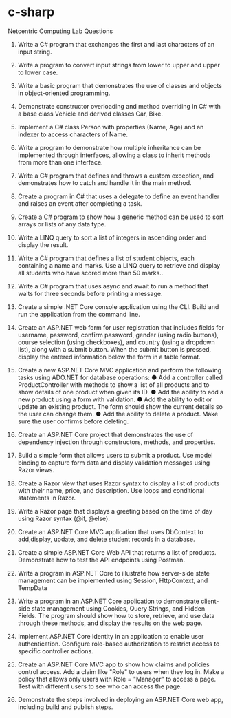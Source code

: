 # c-sharp
Netcentric Computing Lab Questions



1.	Write a C# program that exchanges the first and last characters of an input string.

2.	Write a program to convert input strings from lower to upper and upper to lower case.

3.	Write a basic program that demonstrates the use of classes and objects in object-oriented programming.

4.	Demonstrate constructor overloading and method overriding in C# with a base class Vehicle and derived classes Car, Bike.

5.	Implement a C# class Person with properties (Name, Age) and an indexer to access characters of Name.

6.	Write a program to demonstrate how multiple inheritance can be implemented through interfaces, allowing a class to inherit methods from more than one interface.

7.	Write a C# program that defines and throws a custom exception, and demonstrates how to catch and handle it in the main method.

8.	Create a program in C# that uses a delegate to define an event handler and raises an event after completing a task.

9.	Create a C# program to show how a generic method can be used to sort arrays or lists of any data type.

10.	Write a LINQ query to sort a list of integers in ascending order and display the result.

11.	Write a C# program that defines a list of student objects, each containing a name and marks. Use a LINQ query to retrieve and display all students who have scored more than 50 marks..

12.	Write a C# program that uses async and await to run a method that waits for three seconds before printing a message.
 
13.	Create a simple .NET Core console application using the CLI. Build and run the application from the command line.

14.	Create an ASP.NET web form for user registration that includes fields for username, password, confirm password, gender (using radio buttons), course selection (using checkboxes), and country (using a dropdown list), along with a submit button. When the submit button is pressed, display the entered information below the form in a table format.


15.	Create a new ASP.NET Core MVC application and perform the following tasks using ADO.NET for database operations:
●	Add a controller called ProductController with methods to show a list of all products and to show details of one product when given its ID.
●	Add the ability to add a new product using a form with validation.
●	Add the ability to edit or update an existing product. The form should show the current details so the user can change them.
●	Add the ability to delete a product. Make sure the user confirms before deleting.


16.	Create an ASP.NET Core project that demonstrates the use of dependency injection through constructors, methods, and properties.


17.	Build a simple form that allows users to submit a product. Use model binding to capture form data and display validation messages using Razor views.

18.	Create a Razor view that uses Razor syntax to display a list of products with their name, price, and description. Use loops and conditional statements in Razor.

19.	Write a Razor page that displays a greeting based on the time of day using Razor syntax (@if, @else).


20.	Create an ASP.NET Core MVC application that uses DbContext to add,display, update, and delete student records in a database.


21.	Create a simple ASP.NET Core Web API that returns a list of products. Demonstrate how to test the API endpoints using Postman.
 
22.	Write a program in ASP.NET Core to illustrate how server-side state management can be implemented using Session, HttpContext, and TempData

23.	Write a program in an ASP.NET Core application to demonstrate client-side state management using Cookies, Query Strings, and Hidden Fields. The program should show how to store, retrieve, and use data through these methods, and display the results on the web page.

24.	Implement ASP.NET Core Identity in an application to enable user authentication. Configure role-based authorization to restrict access to specific controller actions.

25.	Create an ASP.NET Core MVC app to show how claims and policies control access. Add a claim like "Role" to users when they log in. Make a policy that allows only users with Role = "Manager" to access a page. Test with different users to see who can access the page.

26.	Demonstrate the steps involved in deploying an ASP.NET Core web app, including build and publish steps.
